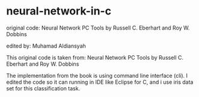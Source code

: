 # neural-network-in-c


original code:
	Neural Network PC Tools by Russell C. Eberhart and Roy W. Dobbins

edited by: 
	Muhamad Aldiansyah

This original code is taken from:
Neural Network PC Tools by Russell C. Eberhart and Roy W. Dobbins

The implementation from the book is using command line interface (cli).
I edited the code so it can running in IDE like Eclipse for C, and i use iris data set for this classification task.


